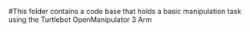 #This folder contains a code base that holds a basic manipulation task using the Turtlebot OpenManipulator 3 Arm
